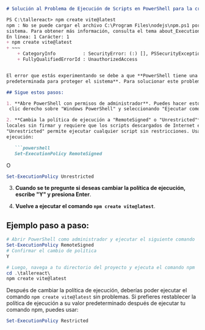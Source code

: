 ```markdown
# Solución al Problema de Ejecución de Scripts en PowerShell para la creación de Proyecto React con VITE

PS C:\tallereact> npm create vite@latest
npm : No se puede cargar el archivo C:\Program Files\nodejs\npm.ps1 porque la ejecución de scripts está deshabilitada en este
sistema. Para obtener más información, consulta el tema about_Execution_Policies en https:/go.microsoft.com/fwlink/?LinkID=135170.
En línea: 1 Carácter: 1
+ npm create vite@latest
+ ~~~
    + CategoryInfo          : SecurityError: (:) [], PSSecurityException
    + FullyQualifiedErrorId : UnauthorizedAccess


El error que estás experimentando se debe a que **PowerShell tiene una política de ejecución de scripts deshabilitada de manera
predeterminada para proteger el sistema**. Para solucionar este problema, debes cambiar la política de ejecución de PowerShell.

## Sigue estos pasos:

1. **Abre PowerShell con permisos de administrador**. Puedes hacer esto buscando "PowerShell" en el menú de inicio, haciendo
 clic derecho sobre "Windows PowerShell" y seleccionando "Ejecutar como administrador".

2. **Cambia la política de ejecución a "RemoteSigned" o "Unrestricted"**. La política "RemoteSigned" permite ejecutar scripts
locales sin firmar y requiere que los scripts descargados de Internet estén firmados por un editor de confianza. La política
"Unrestricted" permite ejecutar cualquier script sin restricciones. Usa el siguiente comando para cambiar la política de
ejecución:

   ```powershell
   Set-ExecutionPolicy RemoteSigned
   ```

   O

   ```powershell
   Set-ExecutionPolicy Unrestricted
   ```

3. **Cuando se te pregunte si deseas cambiar la política de ejecución, escribe "Y" y presiona Enter**.

4. **Vuelve a ejecutar el comando `npm create vite@latest`**.

## Ejemplo paso a paso:

```powershell
# Abrir PowerShell como administrador y ejecutar el siguiente comando
Set-ExecutionPolicy RemoteSigned
# Confirmar el cambio de política
Y

# Luego, navega a tu directorio del proyecto y ejecuta el comando npm
cd .\tallereact\
npm create vite@latest
```

Después de cambiar la política de ejecución, deberías poder ejecutar el comando `npm create vite@latest` sin problemas. Si 
prefieres restablecer la política de ejecución a su valor predeterminado después de ejecutar tu comando npm, puedes usar:

```powershell
Set-ExecutionPolicy Restricted
```
```
